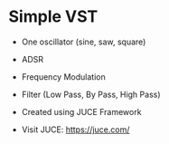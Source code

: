 # Simple VST
- One oscillator (sine, saw, square)
- ADSR
- Frequency Modulation
- Filter (Low Pass, By Pass, High Pass)

- Created using JUCE Framework
- Visit JUCE: https://juce.com/
